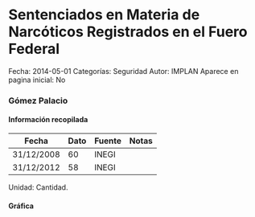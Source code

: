 Sentenciados en Materia de Narcóticos Registrados en el Fuero Federal
=====

Fecha: 2014-05-01
Categorías: Seguridad
Autor: IMPLAN
Aparece en pagina inicial: No

### Gómez Palacio

#### Información recopilada

<table class="table table-hover table-bordered matriz">
  <thead>
    <tr><th>Fecha</th><th>Dato</th><th>Fuente</th><th>Notas</th></tr>
  </thead>
  <tbody>
    <tr><td class="centrado">31/12/2008</td><td class="derecha">60</td><td>INEGI</td><td></td></tr>
    <tr><td class="centrado">31/12/2012</td><td class="derecha">58</td><td>INEGI</td><td></td></tr>
  </tbody>
</table>

Unidad: Cantidad.

#### Gráfica

<div id="Morrisgobphzmt" class="grafica"></div>
  <!-- JAVASCRIPT DE LA GRAFICA EN Morrisgobphzmt -->
  <script>
  new Morris.Line({
    element: 'Morrisgobphzmt',
    data: [
      { fecha: '2008-12-31', dato: 60 },
      { fecha: '2012-12-31', dato: 58 }
    ],
    xkey: 'fecha',
    ykeys: ['dato'],
    labels: ['Dato'],
    lineColors: ['#FF5B02'],
    xLabelFormat: function(d) {
      return d.getDate()+'/'+(d.getMonth()+1)+'/'+d.getFullYear();
    },
    dateFormat: function (ts) {
      var d = new Date(ts);
      return d.getDate() + '/' + (d.getMonth() + 1) + '/' + d.getFullYear();
    }
  });
  </script>
